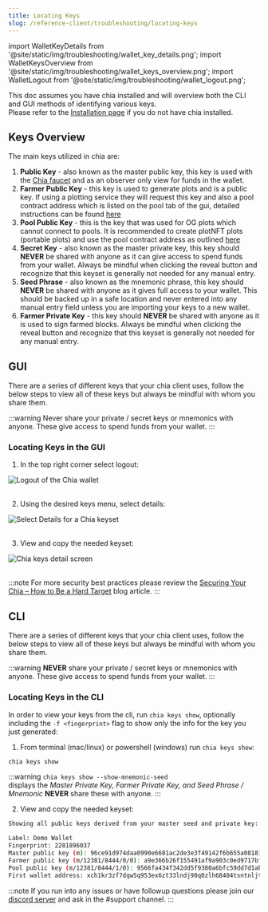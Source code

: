 ```yaml
---
title: Locating Keys
slug: /reference-client/troubleshooting/locating-keys
---
```


import WalletKeyDetails from '@site/static/img/troubleshooting/wallet_key_details.png';
import WalletKeysOverview from '@site/static/img/troubleshooting/wallet_keys_overview.png';
import WalletLogout from '@site/static/img/troubleshooting/wallet_logout.png';

This doc assumes you have chia installed and will overview both the CLI and GUI methods of identifying various keys.\
Please refer to the [Installation page](/reference-client/install-and-setup/installation) if you do not have chia installed.

## Keys Overview

The main keys utilized in chia are:

1. **Public Key** - also known as the master public key, this key is used with the [Chia faucet](https://faucet.chia.net/) and as an observer only view for funds in the wallet.
2. **Farmer Public Key** - this key is used to generate plots and is a public key. If using a plotting service they will request this key and also a pool contract address which is listed on the pool tab of the gui, detailed instructions can be found [here](/reference-client/plotting/plotting-how-to#pool-contract-address)
3. **Pool Public Key** - this is the key that was used for OG plots which cannot connect to pools. It is recommended to create plotNFT plots (portable plots) and use the pool contract address as outlined [here](/reference-client/plotting/plotting-how-to#pool-contract-address)
4. **Secret Key** - also known as the master private key, this key should **NEVER** be shared with anyone as it can give access to spend funds from your wallet. Always be mindful when clicking the reveal button and recognize that this keyset is generally not needed for any manual entry.
5. **Seed Phrase** - also known as the mnemonic phrase, this key should **NEVER** be shared with anyone as it gives full access to your wallet. This should be backed up in a safe location and never entered into any manual entry field unless you are importing your keys to a new wallet.
6. **Farmer Private Key** - this key should **NEVER** be shared with anyone as it is used to sign farmed blocks. Always be mindful when clicking the reveal button and recognize that this keyset is generally not needed for any manual entry.

## GUI

There are a series of different keys that your chia client uses, follow the below steps to view all of these keys but always be mindful with whom you share them.

:::warning
Never share your private / secret keys or mnemonics with anyone. These give access to spend funds from your wallet.
:::

### Locating Keys in the GUI

1. In the top right corner select logout:

<div style={{ textAlign: 'center' }}>
  <img src={WalletLogout} alt='Logout of the Chia wallet' />
</div><br />

2. Using the desired keys menu, select details:

<div style={{ textAlign: 'center' }}>
  <img src={WalletKeyDetails} alt='Select Details for a Chia keyset' />
</div><br />

3. View and copy the needed keyset:

<div style={{ textAlign: 'center' }}>
  <img src={WalletKeysOverview} alt='Chia keys detail screen' />
</div><br />

:::note
For more security best practices please review the [Securing Your Chia – How to Be a Hard Target](https://www.chia.net/2021/05/28/securing-your-chia-how-to-be-a-hard-target/) blog article.
:::

## CLI

There are a series of different keys that your chia client uses, follow the below steps to view all of these keys but always be mindful with whom you share them.

:::warning
**NEVER** share your private / secret keys or mnemonics with anyone. These give access to spend funds from your wallet.
:::

### Locating Keys in the CLI

In order to view your keys from the cli, run `chia keys show`, optionally including the `-f <fingerprint>` flag to show only the info for the key you just generated:

1. From terminal (mac/linux) or powershell (windows) run `chia keys show`:

```bash
chia keys show
```

:::warning
`chia keys show --show-mnemonic-seed`\
displays the _Master Private Key, Farmer Private Key, and Seed Phrase / Mnemonic_ **NEVER** share these with anyone.
:::

2. View and copy the needed keyset:

```bash
Showing all public keys derived from your master seed and private key:

Label: Demo Wallet
Fingerprint: 2281896037
Master public key (m): 96ce91d974daa0990e6681ac2de3e3f49142f6b655a081817832265c143e658a6e60a5dec856f292f45fe2d04c7856f6
Farmer public key (m/12381/8444/0/0): a9e366b26f155491af9a903c0ed9717bfd09a71cbe283eeda825128fd7c6b9ac60e1608f9f008adcfbf66e233d5b4ce8
Pool public key (m/12381/8444/1/0): 9566fa434f342dd5f9380a6bfc59dd7d1abd22869a425a8ca09cf27200eaa6aad5bc8fc00db90af832eb8028b0c6e3f0
First wallet address: xch1kr3zf7dqw5q953ex6zt33lndj90q0zlh68404tsntnljthnwqs2qvjmwrg
```

:::note
If you run into any issues or have followup questions please join our [discord server](https://discord.gg/chia) and ask in the #support channel.
:::
